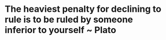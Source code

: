 # The heaviest penalty for declining to rule is to be ruled by someone inferior to yourself ~ Plato 

